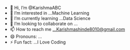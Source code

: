 - 👋 Hi, I’m @KarishmaABC
- 👀 I’m interested in ...Machine Learning
- 🌱 I’m currently learning ...Data Science
- 💞️ I’m looking to collaborate on ...
- 📫 How to reach me ...Karishmashinde8010@gmail.com
- 😄 Pronouns: ...
- ⚡ Fun fact: ...I Love Coding

<!---
KarishmaABC/KarishmaABC is a ✨ special ✨ repository because its `README.md` (this file) appears on your GitHub profile.
You can click the Preview link to take a look at your changes.
--->
